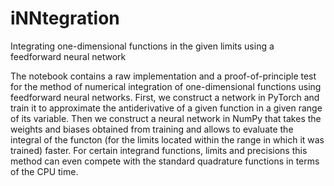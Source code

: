 # iNNtegration
Integrating one-dimensional functions in the given limits using a feedforward neural network

The notebook contains a raw implementation and a proof-of-principle test for the method of numerical integration of one-dimensional functions using feedforward neural networks. First, we construct a network in PyTorch and train it to approximate the antiderivative of a given function in a given range of its variable. Then we construct a neural network in NumPy that takes the weights and biases obtained from training and allows to evaluate the integral of the functon (for the limits located within the range in which it was trained) faster. For certain integrand functions, limits and precisions this method can even compete with the standard quadrature functions in terms of the CPU time. 
